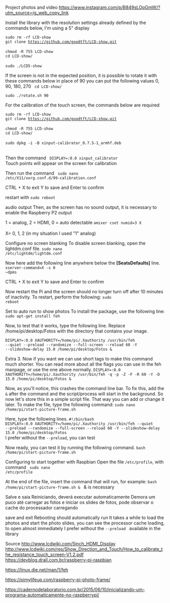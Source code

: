 Project photos and video
https://www.instagram.com/p/B849sLOpGmW/?utm_source=ig_web_copy_link

Install the library with the resolution settings already defined by the commands below, I'm using a 5" display

<code>sudo rm -rf LCD-show  </code> <br>
<code>git clone https://github.com/goodtft/LCD-show.git </code><br>
<code>chmod -R 755 LCD-show </code><br>
<code>cd LCD-show/ </code><br>
<code>sudo ./LCD5-show </code><br>

If the screen is not in the expected position, it is possible to rotate it with these commands below
in place of 90 you can put the following values 0, 90, 180, 270
<code> cd LCD-show/ </code><br>
<code> sudo ./rotate.sh 90 </code><br>

For the calibration of the touch screen, the commands below are required

<code>sudo rm -rf LCD-show </code><br>
<code>git clone https://github.com/goodtft/LCD-show.git </code><br>
<code>chmod -R 755 LCD-show </code><br>
<code>cd LCD-show/ </code><br>
<code>sudo dpkg -i -B xinput-calibrator_0.7.5-1_armhf.deb </code><br>

Then the command
<code> DISPLAY=:0.0 xinput_calibrator </code><br>
Touch points will appear on the screen for calibration

Then run the command
<code> sudo nano /etc/X11/xorg.conf.d/99-calibration.conf </code><br>

CTRL + X to exit
Y to save
and Enter to confirm

restart with
<code>sudo reboot </code><br>

audio output
Then, as the screen has no sound output, it is necessary to enable the Raspberry P2 output

1 = analog, 2 = HDMI, 0 = auto detectable
<code>amixer cset numid=3 X </code><br> X= 0, 1, 2 (in my situation I used "1" analog)

Configure no screen blanking
To disable screen blanking, open the lightdm.conf file.
<code>sudo nano /etc/lightdm/lightdm.conf</code><br>

Now here add the following line anywhere below the <b>[SeatsDefaults]</b> line.
<code>xserver-command=X -s 0 –dpms</code><br>

CTRL + X to exit
Y to save
and Enter to confirm

Now restart the Pi and the screen should no longer turn off after 10 minutes of inactivity. To restart, perform the following:
<code>sudo reboot</code><br>

Set to auto run to show photos
To install the package, use the following line:
<code>sudo apt-get install feh</code><br>

Now, to test that it works, type the following line. Replace /home/pi/desktop/Fotos with the directory that contains your image.

<code>DISPLAY=:0.0 XAUTHORITY=/home/pi/.Xauthority /usr/bin/feh --quiet --preload --randomize --full-screen --reload 60 -Y --slideshow-delay 15.0 /home/pi/desktop/Fotos & </code><br>

Extra 3. Now if you want we can use short tags to make this command much shorter. You can read more about all the flags you can use in the feh manpage, or use the one above normally.
<code>DISPLAY=:0.0 XAUTHORITY=/home/pi/.Xauthority /usr/bin/feh -q -p -Z -F -R 60 -Y -D 15.0 /home/pi/desktop/Fotos & </code><br>

Now, as you'll notice, this crashes the command line bar. To fix this, add the <code>&</code> after the command and the script/process will start in the background.
So now let's store this in a simple script file. That way you can add or change it later. To make the file, type the following command:
<code>sudo nano /home/pi/start-picture-frame.sh</code><br>

Here, type the following lines.
<code>#!/bin/bash </code><br>
<code>DISPLAY=:0.0 XAUTHORITY=/home/pi/.Xauthority /usr/bin/feh --quiet --preload --randomize --full-screen --reload 60 -Y --slideshow-delay 15.0 /home/pi/desktop/Fotos </code> <br>
I prefer without the <code>--preload</code>, you can test

Now ready, you can test it by running the following command.
<code>bash /home/pi/start-picture-frame.sh </code><br>

Configuring to start together with Raspbian
Open the file <code>/etc/profile</code>, with command <code> sudo nano /etc/profile</code>

At the end of the file, insert the command that will run, for example:
<code>bash /home/pi/start-picture-frame.sh & </code> & is necessary

Salve e saia
Reiniciando, deverá executar automaticamente
Demora um puco até carregar as fotos e iniciar os slides de fotos, pode observar o cache do processador carregando

save and exit
Rebooting should automatically run
It takes a while to load the photos and start the photo slides, you can see the processor cache loading, to open almost immediately I prefer without the <code>--preload </code> available in the library

Source
http://www.lcdwiki.com/5inch_HDMI_Display
http://www.lcdwiki.com/res/Show_Direction_and_Touch/How_to_calibrate_the_resistance_touch_screen-V1.2.pdf
https://devblog.drall.com.br/raspberry-pi-raspbian

https://linux.die.net/man/1/feh

https://pimylifeup.com/raspberry-pi-photo-frame/

https://cadernodelaboratorio.com.br/2015/06/10/inicializando-um-programa-automaticamente-no-raspberrypi/
